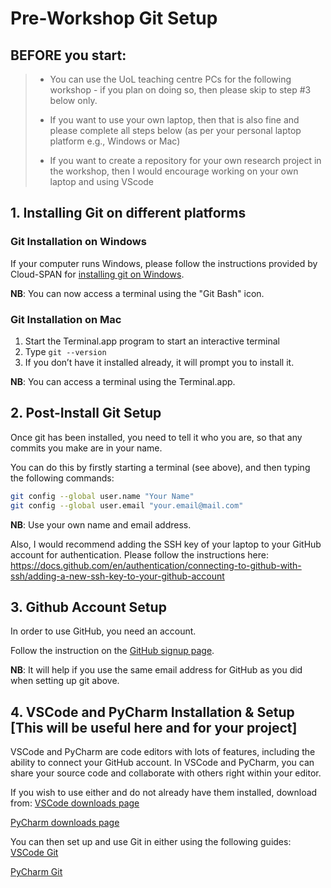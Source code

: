 # Pre-Workshop Git Setup

## BEFORE you start:
> - You can use the UoL teaching centre PCs for the following workshop - if you plan on doing so, then please skip to step #3 below only.
> 
> - If you want to use your own laptop, then that is also fine and please complete all steps below (as per your personal laptop platform e.g., Windows or Mac)
>
> - If you want to create a repository for your own research project in the workshop, then I would encourage working on your own laptop and using VScode

## 1. Installing Git on different platforms

### Git Installation on Windows

If your computer runs Windows, please follow the instructions provided by Cloud-SPAN for [installing git on Windows](https://cloud-span.github.io/00genomics/setup).

**NB**: You can now access a terminal using the "Git Bash" icon.

### Git Installation on Mac

1. Start the Terminal.app program to start an interactive terminal
2. Type `git --version`
3. If you don’t have it installed already, it will prompt you to install it.

**NB**: You can access a terminal using the Terminal.app.

## 2. Post-Install Git Setup

Once git has been installed, you need to tell it who you are, so that any commits you make are in your name.  

You can do this by firstly starting a terminal (see above), and then typing the following commands:

~~~bash
git config --global user.name "Your Name"
git config --global user.email "your.email@mail.com"
~~~

**NB**: Use your own name and email address.

Also, I would recommend adding the SSH key of your laptop to your GitHub account for authentication. Please follow the instructions here: https://docs.github.com/en/authentication/connecting-to-github-with-ssh/adding-a-new-ssh-key-to-your-github-account

## 3. Github Account Setup

In order to use GitHub, you need an account.  

Follow the instruction on the [GitHub signup page](https://github.com/signup).

**NB**: It will help if you use the same email address for GitHub as you did when setting up git above.

## 4. VSCode and PyCharm Installation & Setup [This will be useful here and for your project]

VSCode and PyCharm are code editors with lots of features, including the ability to connect your GitHub account. In VSCode and PyCharm, you can share your source code and collaborate with others right within your editor.

If you wish to use either and do not already have them installed, download from: 
[VSCode downloads page](https://code.visualstudio.com/download)

[PyCharm downloads page](https://www.jetbrains.com/pycharm/download)

You can then set up and use Git in either using the following guides:
[VSCode Git](https://code.visualstudio.com/docs/sourcecontrol/overview#_git-support)

[PyCharm Git](https://www.jetbrains.com/help/pycharm/using-git-integration.html)

